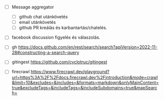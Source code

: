 
 - [ ] Message aggregator
   - [ ] github chat utánkövetés
   - [ ] email utánkövetés
   - [ ] github PR kreálás és karbantartás/chatelés.
 - [ ] facebook discussion figyelés és válaszolás.
 - [ ] gh https://docs.github.com/en/rest/search/search?apiVersion=2022-11-28#constructing-a-search-query
 - [ ] gitingest https://github.com/cyclotruc/gitingest
 - [ ] firecrawl https://www.firecrawl.dev/playground?url=https%3A%2F%2Fdocs.firecrawl.dev%2Fintroduction&mode=crawl&limit=10&excludes=&includes=&formats=markdown&onlyMainContent=true&excludeTags=&includeTags=&includeSubdomains=true&mapSearch=


